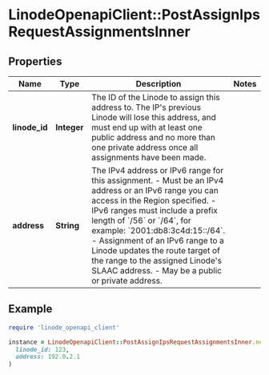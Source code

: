 # LinodeOpenapiClient::PostAssignIpsRequestAssignmentsInner

## Properties

| Name | Type | Description | Notes |
| ---- | ---- | ----------- | ----- |
| **linode_id** | **Integer** | The ID of the Linode to assign this address to. The IP&#39;s previous Linode will lose this address, and must end up with at least one public address and no more than one private address once all assignments have been made. |  |
| **address** | **String** | The IPv4 address or IPv6 range for this assignment.  - Must be an IPv4 address or an IPv6 range you can access in the Region specified. - IPv6 ranges must include a prefix length of &#x60;/56&#x60; or &#x60;/64&#x60;, for example: &#x60;2001:db8:3c4d:15::/64&#x60;. - Assignment of an IPv6 range to a Linode updates the route target of the range to the assigned Linode&#39;s SLAAC address. - May be a public or private address. |  |

## Example

```ruby
require 'linode_openapi_client'

instance = LinodeOpenapiClient::PostAssignIpsRequestAssignmentsInner.new(
  linode_id: 123,
  address: 192.0.2.1
)
```

